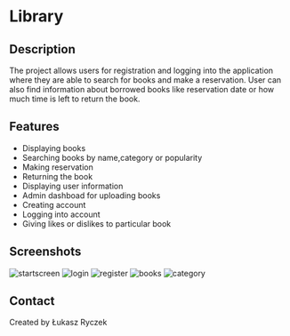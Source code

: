 # Library

## Description
The project allows users for registration and logging into the application where they are able to search for books and make a reservation. 
User can also find information about borrowed books like reservation date or how much time is left to return the book.


## Features
- Displaying books
- Searching books by name,category or popularity
- Making reservation
- Returning the book
- Displaying user information
- Admin dashboad for uploading books
- Creating account
- Logging into account
- Giving likes or dislikes to particular book


## Screenshots
![startscreen](https://user-images.githubusercontent.com/92049079/218122538-8af516c7-5b3f-4322-9ef2-7e8833546561.png)
![login](https://user-images.githubusercontent.com/92049079/218122807-44556884-7b2b-48a8-bf9c-529fe16ba1da.png)
![register](https://user-images.githubusercontent.com/92049079/218122894-39f3fd86-eda4-4378-8775-b41dd5ba49ba.png)
![books](https://user-images.githubusercontent.com/92049079/218123017-6e5c87fd-f477-4b8c-9744-2edb9696ec83.png)
![category](https://user-images.githubusercontent.com/92049079/218123104-cf05753f-dcbb-4a22-a902-83878f4892c1.png)

## Contact
Created by Łukasz Ryczek 
